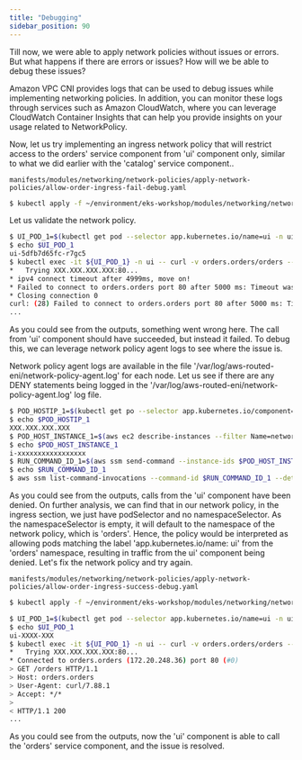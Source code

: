 ```yaml
---
title: "Debugging"
sidebar_position: 90
---
```


Till now, we were able to apply network policies without issues or errors. But what happens if there are errors or issues? How will we be able to debug these issues?

Amazon VPC CNI provides logs that can be used to debug issues while implementing networking policies. In addition, you can monitor these logs through services such as Amazon CloudWatch, where you can leverage CloudWatch Container Insights that can help you provide insights on your usage related to NetworkPolicy.

Now, let us try implementing an ingress network policy that will restrict access to the orders' service component from 'ui' component only, similar to what we did earlier with the 'catalog' service component..
```file
manifests/modules/networking/network-policies/apply-network-policies/allow-order-ingress-fail-debug.yaml
```
```bash wait=30 timeout=240
$ kubectl apply -f ~/environment/eks-workshop/modules/networking/network-policies/apply-network-policies/allow-order-ingress-fail-debug.yaml
```
Let us validate the network policy.
```bash wait=30 timeout=240 expectError=true
$ UI_POD_1=$(kubectl get pod --selector app.kubernetes.io/name=ui -n ui -o json | jq -r '.items[0].metadata.name')
$ echo $UI_POD_1
ui-5dfb7d65fc-r7gc5
$ kubectl exec -it ${UI_POD_1} -n ui -- curl -v orders.orders/orders --connect-timeout 5
*   Trying XXX.XXX.XXX.XXX:80...
* ipv4 connect timeout after 4999ms, move on!
* Failed to connect to orders.orders port 80 after 5000 ms: Timeout was reached
* Closing connection 0
curl: (28) Failed to connect to orders.orders port 80 after 5000 ms: Timeout was reached
...
```
As you could see from the outputs, something went wrong here. The call from 'ui' component should have succeeded, but instead it failed. To debug this, we can leverage network policy agent logs to see where the issue is.


Network policy agent logs are available in the file '/var/log/aws-routed-eni/network-policy-agent.log' for each node.
Let us see if there are any DENY statements being logged in the '/var/log/aws-routed-eni/network-policy-agent.log' log file.
```bash
$ POD_HOSTIP_1=$(kubectl get po --selector app.kubernetes.io/component=service -n orders -o json | jq -r '.items[0].status.hostIP')
$ echo $POD_HOSTIP_1
XXX.XXX.XXX.XXX
$ POD_HOST_INSTANCE_1=$(aws ec2 describe-instances --filter Name=network-interface.addresses.private-ip-address,Values=$POD_HOSTIP_1 --query 'Reservations[].Instances[].InstanceId' --output text)
$ echo $POD_HOST_INSTANCE_1
i-xxxxxxxxxxxxxxxxx
$ RUN_COMMAND_ID_1=$(aws ssm send-command --instance-ids $POD_HOST_INSTANCE_1 --document-name "AWS-RunShellScript" --comment "check for network policy agent deny logs" --parameters commands="grep DENY /var/log/aws-routed-eni/network-policy-agent.log | tail -5" --output json | jq -r '.Command.CommandId')
$ echo $RUN_COMMAND_ID_1
$ aws ssm list-command-invocations --command-id $RUN_COMMAND_ID_1 --details | jq -r '.CommandInvocations[0].CommandPlugins[0].Output'
```
As you could see from the outputs, calls from the 'ui' component have been denied. On further analysis, we can find that in our network policy, in the ingress section, we just have podSelector and no namespaceSelector. As the namespaceSelector is empty, it will default to the namespace of the network policy, which is 'orders'. Hence, the policy would be interpreted as allowing pods matching the label 'app.kubernetes.io/name: ui' from the 'orders' namespace, resulting in traffic from the ui' component being denied.
Let's fix the network policy and try again.
```file
manifests/modules/networking/network-policies/apply-network-policies/allow-order-ingress-success-debug.yaml
```
```bash wait=30 timeout=240
$ kubectl apply -f ~/environment/eks-workshop/modules/networking/network-policies/apply-network-policies/allow-order-ingress-success-debug.yaml
```
```bash wait=30 timeout=240
$ UI_POD_1=$(kubectl get pod --selector app.kubernetes.io/name=ui -n ui -o json | jq -r '.items[0].metadata.name')
$ echo $UI_POD_1
ui-XXXX-XXX
$ kubectl exec -it ${UI_POD_1} -n ui -- curl -v orders.orders/orders --connect-timeout 5
*   Trying XXX.XXX.XXX.XXX:80...
* Connected to orders.orders (172.20.248.36) port 80 (#0)
> GET /orders HTTP/1.1
> Host: orders.orders
> User-Agent: curl/7.88.1
> Accept: */*
> 
< HTTP/1.1 200 
...
```
As you could see from the outputs, now the 'ui' component is able to call the 'orders' service component, and the issue is resolved.